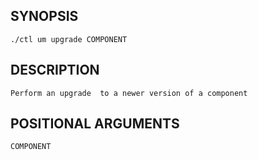 ## SYNOPSIS
    ./ctl um upgrade COMPONENT
 
## DESCRIPTION
    Perform an upgrade  to a newer version of a component
 
## POSITIONAL ARGUMENTS
    COMPONENT
